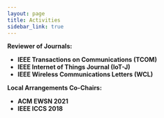 ```yaml
---
layout: page
title: Activities
sidebar_link: true
---
```

<strong>Reviewer of Journals:

* IEEE Transactions on Communications (TCOM)
* IEEE Internet of Things Journal (IoT-J)
* IEEE Wireless Communications Letters (WCL)

<strong>Local Arrangements Co-Chairs:

* ACM EWSN 2021
* IEEE ICCS 2018







